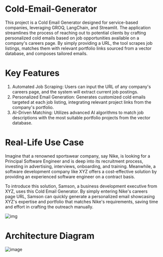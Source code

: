 # Cold-Email-Generator

This project is a Cold Email Generator designed for service-based companies, leveraging GROQ, LangChain, and Streamlit. The application streamlines the process of reaching out to potential clients by crafting personalized cold emails based on job opportunities available on a company's careers page. By simply providing a URL, the tool scrapes job listings, matches them with relevant portfolio links sourced from a vector database, and composes tailored emails.

# Key Features
1. Automated Job Scraping: Users can input the URL of any company's careers page, and the system will extract current job postings.
2. Personalized Email Generation: Generates customized cold emails targeted at each job listing, integrating relevant project links from the company's portfolio.
3. AI-Driven Matching: Utilizes advanced AI algorithms to match job descriptions with the most suitable portfolio projects from the vector database.

# Real-Life Use Case
Imagine that a renowned sportswear company, say Nike, is looking for a Principal Software Engineer and is deep into its recruitment process, investing in advertising, interviews, onboarding, and training. Meanwhile, a software development company like XYZ offers a cost-effective solution by providing an experienced software engineer on a contract basis.

To introduce this solution, Samson, a business development executive from XYZ, uses this Cold Email Generator. By simply entering Nike's careers page URL, Samson can quickly generate a personalized email showcasing XYZ's expertise and portfolio that matches Nike's requirements, saving time and effort in crafting the outreach manually.

![img](https://github.com/user-attachments/assets/7c9bfd11-1aaf-490b-acad-6fd8b77ccdd9)

# Architecture Diagram
![image](https://github.com/user-attachments/assets/0598286d-1782-4ad6-a8c3-0ceaae5056b6)
